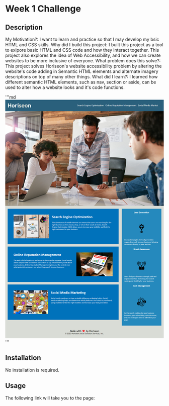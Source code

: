 # Week 1 Challenge

## Description
My Motivation?: I want to learn and practice so that I may develop my bsic HTML and CSS skills.
Why did I build this project: I built this project as a tool to exlpore basic HTML and CSS code and how they interact together. This project also explores the idea of Web Accessibility, and how we can create websites to be more inclusive of everyone.
What problem does this solve?: This project solves Horiseon's website accessibility problem by altering the website's code adding in Semantic HTML elements and alternate imagery descriptions on top of many other things.
What did I learn?: I learned how different semantic HTML elements, such as nav, section or aside, can be used to alter how a website looks and it's code functions.

'''md
![website-preview](Assets\website-preview.png)
'''


## Installation 
No installation is required.

## Usage
The following link will take you to the page: